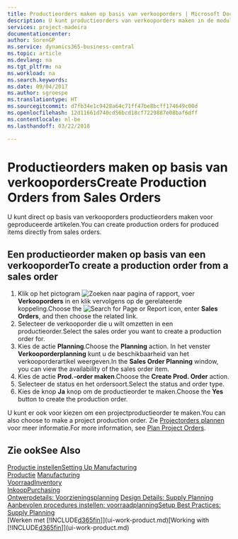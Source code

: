 ```yaml
---
title: Productieorders maken op basis van verkooporders | Microsoft Docs
description: U kunt productieorders van verkooporders maken in de module Verkoop & Marketing.
services: project-madeira
documentationcenter: 
author: SorenGP
ms.service: dynamics365-business-central
ms.topic: article
ms.devlang: na
ms.tgt_pltfrm: na
ms.workload: na
ms.search.keywords: 
ms.date: 09/04/2017
ms.author: sgroespe
ms.translationtype: HT
ms.sourcegitcommit: d7fb34e1c9428a64c71ff47be8bcff174649c00d
ms.openlocfilehash: 12d11661d740cd56bcd18cf7229887e08baf6dff
ms.contentlocale: nl-be
ms.lasthandoff: 03/22/2018

---
```

# <a name="create-production-orders-from-sales-orders"></a><span data-ttu-id="780eb-103">Productieorders maken op basis van verkooporders</span><span class="sxs-lookup"><span data-stu-id="780eb-103">Create Production Orders from Sales Orders</span></span>
<span data-ttu-id="780eb-104">U kunt direct op basis van verkooporders productieorders maken voor geproduceerde artikelen.</span><span class="sxs-lookup"><span data-stu-id="780eb-104">You can create production orders for produced items directly from sales orders.</span></span>  

## <a name="to-create-a-production-order-from-a-sales-order"></a><span data-ttu-id="780eb-105">Een productieorder maken op basis van een verkooporder</span><span class="sxs-lookup"><span data-stu-id="780eb-105">To create a production order from a sales order</span></span>  

1.  <span data-ttu-id="780eb-106">Klik op het pictogram ![Zoeken naar pagina of rapport](media/ui-search/search_small.png "pictogram Zoeken naar pagina of rapport"), voer **Verkooporders** in en klik vervolgens op de gerelateerde koppeling.</span><span class="sxs-lookup"><span data-stu-id="780eb-106">Choose the ![Search for Page or Report](media/ui-search/search_small.png "Search for Page or Report icon") icon, enter **Sales Orders**, and then choose the related link.</span></span>  
2.  <span data-ttu-id="780eb-107">Selecteer de verkooporder die u wilt omzetten in een productieorder.</span><span class="sxs-lookup"><span data-stu-id="780eb-107">Select the sales order you want to create a production order for.</span></span>  
3.  <span data-ttu-id="780eb-108">Kies de actie **Planning**.</span><span class="sxs-lookup"><span data-stu-id="780eb-108">Choose the **Planning** action.</span></span> <span data-ttu-id="780eb-109">In het venster **Verkooporderplanning** kunt u de beschikbaarheid van het verkooporderartikel weergeven.</span><span class="sxs-lookup"><span data-stu-id="780eb-109">In the **Sales Order Planning** window, you can view the availability of the sales order item.</span></span>  
4.  <span data-ttu-id="780eb-110">Kies de actie **Prod.-order maken**.</span><span class="sxs-lookup"><span data-stu-id="780eb-110">Choose the **Create Prod. Order** action.</span></span>  
5.  <span data-ttu-id="780eb-111">Selecteer de status en het ordersoort.</span><span class="sxs-lookup"><span data-stu-id="780eb-111">Select the status and order type.</span></span>  
6.  <span data-ttu-id="780eb-112">Kies de knop **Ja** knop om de productieorder te maken.</span><span class="sxs-lookup"><span data-stu-id="780eb-112">Choose the **Yes** button to create the production order.</span></span>

<span data-ttu-id="780eb-113">U kunt er ook voor kiezen om een projectproductieorder te maken.</span><span class="sxs-lookup"><span data-stu-id="780eb-113">You can also choose to make a project production order.</span></span> <span data-ttu-id="780eb-114">Zie [Projectorders plannen](production-how-to-plan-project-orders.md) voor meer informatie.</span><span class="sxs-lookup"><span data-stu-id="780eb-114">For more information, see [Plan Project Orders](production-how-to-plan-project-orders.md).</span></span>   

## <a name="see-also"></a><span data-ttu-id="780eb-115">Zie ook</span><span class="sxs-lookup"><span data-stu-id="780eb-115">See Also</span></span>  
[<span data-ttu-id="780eb-116">Productie instellen</span><span class="sxs-lookup"><span data-stu-id="780eb-116">Setting Up Manufacturing</span></span>](production-configure-production-processes.md)  
<span data-ttu-id="780eb-117">[Productie](production-manage-manufacturing.md)  </span><span class="sxs-lookup"><span data-stu-id="780eb-117">[Manufacturing](production-manage-manufacturing.md)  </span></span>  
[<span data-ttu-id="780eb-118">Voorraad</span><span class="sxs-lookup"><span data-stu-id="780eb-118">Inventory</span></span>](inventory-manage-inventory.md)  
[<span data-ttu-id="780eb-119">Inkoop</span><span class="sxs-lookup"><span data-stu-id="780eb-119">Purchasing</span></span>](purchasing-manage-purchasing.md)  
<span data-ttu-id="780eb-120">[Ontwerpdetails: Voorzieningsplanning](design-details-supply-planning.md) </span><span class="sxs-lookup"><span data-stu-id="780eb-120">[Design Details: Supply Planning](design-details-supply-planning.md) </span></span>  
[<span data-ttu-id="780eb-121">Aanbevolen procedures instellen: voorraadplanning</span><span class="sxs-lookup"><span data-stu-id="780eb-121">Setup Best Practices: Supply Planning</span></span>](setup-best-practices-supply-planning.md)  
<span data-ttu-id="780eb-122">[Werken met [!INCLUDE[d365fin](includes/d365fin_md.md)]](ui-work-product.md)</span><span class="sxs-lookup"><span data-stu-id="780eb-122">[Working with [!INCLUDE[d365fin](includes/d365fin_md.md)]](ui-work-product.md)</span></span>

